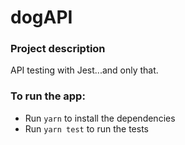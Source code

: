 # dogAPI

### Project description

API testing with Jest...and only that.

### To run the app:

* Run ```yarn``` to install the dependencies
* Run ```yarn test``` to run the tests
